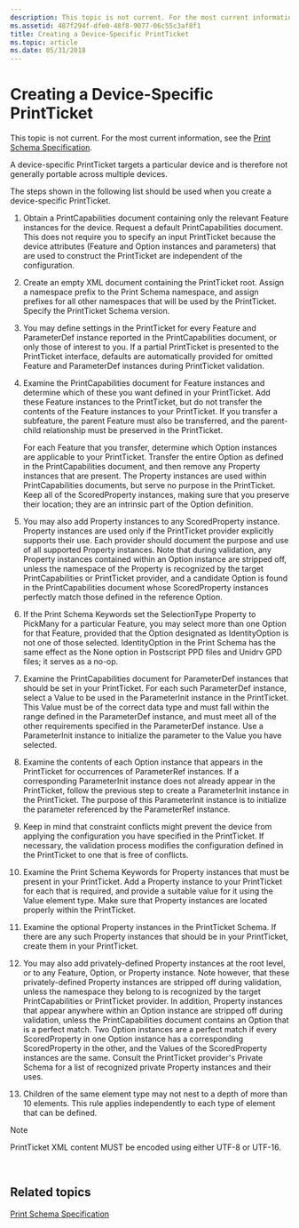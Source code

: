 ```yaml
---
description: This topic is not current. For the most current information, see the Print Schema Specification.
ms.assetid: 487f294f-dfe0-48f8-9077-06c55c3af8f1
title: Creating a Device-Specific PrintTicket
ms.topic: article
ms.date: 05/31/2018
---
```


# Creating a Device-Specific PrintTicket

This topic is not current. For the most current information, see the [Print Schema Specification](https://download.microsoft.com/download/D/E/C/DECA6E6B-3E81-48E7-B7EF-6D92A547D03C/print-schema-spec-2-0.zip).

A device-specific PrintTicket targets a particular device and is therefore not generally portable across multiple devices.

The steps shown in the following list should be used when you create a device-specific PrintTicket.

1.  Obtain a PrintCapabilities document containing only the relevant Feature instances for the device. Request a default PrintCapabilities document. This does not require you to specify an input PrintTicket because the device attributes (Feature and Option instances and parameters) that are used to construct the PrintTicket are independent of the configuration.

2.  Create an empty XML document containing the PrintTicket root. Assign a namespace prefix to the Print Schema namespace, and assign prefixes for all other namespaces that will be used by the PrintTicket. Specify the PrintTicket Schema version.

3.  You may define settings in the PrintTicket for every Feature and ParameterDef instance reported in the PrintCapabilities document, or only those of interest to you. If a partial PrintTicket is presented to the PrintTicket interface, defaults are automatically provided for omitted Feature and ParameterDef instances during PrintTicket validation.

4.  Examine the PrintCapabilities document for Feature instances and determine which of these you want defined in your PrintTicket. Add these Feature instances to the PrintTicket, but do not transfer the contents of the Feature instances to your PrintTicket. If you transfer a subfeature, the parent Feature must also be transferred, and the parent-child relationship must be preserved in the PrintTicket.

    For each Feature that you transfer, determine which Option instances are applicable to your PrintTicket. Transfer the entire Option as defined in the PrintCapabilities document, and then remove any Property instances that are present. The Property instances are used within PrintCapabilities documents, but serve no purpose in the PrintTicket. Keep all of the ScoredProperty instances, making sure that you preserve their location; they are an intrinsic part of the Option definition.

5.  You may also add Property instances to any ScoredProperty instance. Property instances are used only if the PrintTicket provider explicitly supports their use. Each provider should document the purpose and use of all supported Property instances. Note that during validation, any Property instances contained within an Option instance are stripped off, unless the namespace of the Property is recognized by the target PrintCapabilities or PrintTicket provider, and a candidate Option is found in the PrintCapabilities document whose ScoredProperty instances perfectly match those defined in the reference Option.

6.  If the Print Schema Keywords set the SelectionType Property to PickMany for a particular Feature, you may select more than one Option for that Feature, provided that the Option designated as IdentityOption is not one of those selected. IdentityOption in the Print Schema has the same effect as the None option in Postscript PPD files and Unidrv GPD files; it serves as a no-op.

7.  Examine the PrintCapabilities document for ParameterDef instances that should be set in your PrintTicket. For each such ParameterDef instance, select a Value to be used in the ParameterInit instance in the PrintTicket. This Value must be of the correct data type and must fall within the range defined in the ParameterDef instance, and must meet all of the other requirements specified in the ParameterDef instance. Use a ParameterInit instance to initialize the parameter to the Value you have selected.

8.  Examine the contents of each Option instance that appears in the PrintTicket for occurrences of ParameterRef instances. If a corresponding ParameterInit instance does not already appear in the PrintTicket, follow the previous step to create a ParameterInit instance in the PrintTicket. The purpose of this ParameterInit instance is to initialize the parameter referenced by the ParameterRef instance.

9.  Keep in mind that constraint conflicts might prevent the device from applying the configuration you have specified in the PrintTicket. If necessary, the validation process modifies the configuration defined in the PrintTicket to one that is free of conflicts.

10. Examine the Print Schema Keywords for Property instances that must be present in your PrintTicket. Add a Property instance to your PrintTicket for each that is required, and provide a suitable value for it using the Value element type. Make sure that Property instances are located properly within the PrintTicket.

11. Examine the optional Property instances in the PrintTicket Schema. If there are any such Property instances that should be in your PrintTicket, create them in your PrintTicket.

12. You may also add privately-defined Property instances at the root level, or to any Feature, Option, or Property instance. Note however, that these privately-defined Property instances are stripped off during validation, unless the namespace they belong to is recognized by the target PrintCapabilities or PrintTicket provider. In addition, Property instances that appear anywhere within an Option instance are stripped off during validation, unless the PrintCapabilities document contains an Option that is a perfect match. Two Option instances are a perfect match if every ScoredProperty in one Option instance has a corresponding ScoredProperty in the other, and the Values of the ScoredProperty instances are the same. Consult the PrintTicket provider's Private Schema for a list of recognized private Property instances and their uses.

13. Children of the same element type may not nest to a depth of more than 10 elements. This rule applies independently to each type of element that can be defined.

> [!Note]  
> PrintTicket XML content MUST be encoded using either UTF-8 or UTF-16.

 

## Related topics

<dl> <dt>

[Print Schema Specification](https://download.microsoft.com/download/D/E/C/DECA6E6B-3E81-48E7-B7EF-6D92A547D03C/print-schema-spec-2-0.zip)
</dt> </dl>

 

 



